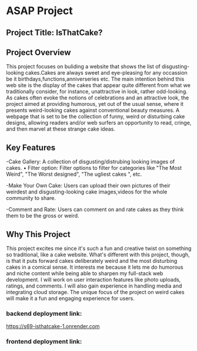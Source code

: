  # ASAP Project

 ## Project Title: IsThatCake?

## Project Overview

This project focuses on buliding a website that shows the list of disgusting-looking cakes.Cakes are always sweet and eye-pleasing for any occassion be it birthdays,functions,anniverseries etc. The main intention behind this web site is the display of the cakes that appear quite different from what we traditionally consider, for instance, unattractive in look, rather odd-looking. As cakes often evoke the notions of celebrations and an attractive look, the project aimed at providing humorous, yet out of the usual sense, where it presents weird-looking cakes against conventional beauty measures. A webpage that is set to be the collection of funny, weird or disturbing cake designs, allowing readers and/or web surfers an opportunity to read, cringe, and then marvel at these strange cake ideas.

## Key Features

-Cake Gallery: A collection of disgusting/distrubing looking images of cakes. 
• Filter option: Filter options to filter for categories like "The Most Weird", "The Worst designed", "The ugliest cakes ", etc.

-Make Your Own Cake: Users can upload their own pictures of their weirdest and disgusting-looking cake images,videos for the whole community to share.

-Comment and Rate: Users can comment on and rate cakes as they think them to be the gross or weird.
 

 
 
## Why This Project

This project excites me since it's such a fun and creative twist on something so traditional, like a cake website. What's different with this project, though, is that it puts forward cakes deliberately weird and the most disturbing cakes in a comical sense. It interests me because it lets me do humorous and niche content while being able to sharpen my full-stack web development. I will work on user interaction features like photo uploads, ratings, and comments. I will also gain experience in handling media and integrating cloud storage. The unique focus of the project on weird cakes will make it a fun and engaging experience for users.


###  backend deployment link:

https://s69-isthatcake-1.onrender.com


### frontend deployment link:


